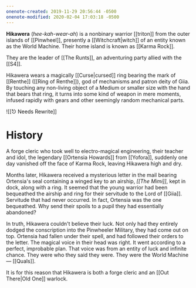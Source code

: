 ```yaml
---
onenote-created: 2019-11-29 20:56:44 -0500
onenote-modified: 2020-02-04 17:03:18 -0500
---
```


**Hikawera** (*hee-kah-wear-ah*) is a nonbinary warrior [[triton]] from the outer islands of [[Pinwheel]], presently a [[Witchcraft|witch]] of an entity known as the World Machine. Their home island is known as [[Karma Rock]].

They are the leader of [[The Runts]], an adventuring party allied with the [[S4]].

Hikawera wears a magically [[Curse|cursed]] ring bearing the mark of [[Renthe]] ([[Ring of Renthe]]), god of mechanisms and patron deity of Giia. By touching any non-living object of a Medium or smaller size with the hand that bears that ring, it turns into some kind of weapon in mere moments, infused rapidly with gears and other seemingly random mechanical parts.


![[⎋ Needs Rewrite]]

# History

A forge cleric who took well to electro-magical engineering, their teacher and idol, the legendary [[Ortensia Howards]] from [[Yofora]], suddenly one day vanished off the face of Karma Rock, leaving Hikawera high and dry.

Months later, Hikawera received a mysterious letter in the mail bearing Ortensia's seal containing a winged key to an airship, *[[The Mimi]]*, kept in dock, along with a ring. It seemed that the young warrior had been bequeathed the airship and ring for their servitude to the Lord of [[Giia]]. Servitude that had never occurred. In fact, Ortensia was the one bequeathed. Why send their spoils to a pupil they had essentially abandoned?

In truth, Hikawera couldn't believe their luck. Not only had they entirely dodged the conscription into the Pinwheeler Military, they had come out on top. Ortensia had fallen under their spell, and had followed their orders to the letter. The magical voice in their head was right. It went according to a perfect, improbable plan. That voice was from an entity of luck and infinite chance. They were who they said they were. They were the World Machine — [[Quals]].

It is for this reason that Hikawera is both a forge cleric and an [[Out There|Old One]] warlock.

